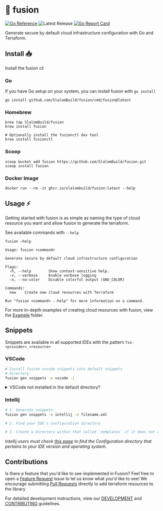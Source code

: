 # 🧬 fusion

[![Go Reference](https://pkg.go.dev/badge/github.com/SlalomBuild/fusion.svg)](https://pkg.go.dev/github.com/SlalomBuild/fusion)
![Latest Release](https://img.shields.io/github/v/release/SlalomBuild/fusion?label=latest%20release)
[![Go Report Card](https://goreportcard.com/badge/github.com/SlalomBuild/fusion)](https://goreportcard.com/report/github.com/SlalomBuild/fusion)

Generate secure by default cloud infrastructure configuration with Go and Terraform. 

## Install 📥

Install the fusion cli

### Go

If you have Go setup on your system, you can install fusion with `go install`

```shell
go install github.com/SlalomBuild/fusion/cmd/fusion@latest
```

### Homebrew

```shell
brew tap SlalomBuild/fusion
brew install fusion

# Optionally install the fusionctl dev tool
brew install fusionctl
```

### Scoop

```shell
scoop bucket add fusion https://github.com/SlalomBuild/fusion.git
scoop install fusion
```

### Docker Image

```
docker run --rm -it ghcr.io/slalombuild/fusion:latest --help
```

## Usage ⚡️

Getting started with fusion is as simple as naming the type of cloud resource you want and allow fusion to generate the terraform.

See available commands with `--help`

```
fusion —help

Usage: fusion <command>

Generate secure by default cloud infrastructure configuration

Flags:
  -h, --help        Show context-sensitive help.
  -v, --verbose     Enable verbose logging
  -n, --no-color    Disable colorful output ($NO_COLOR)

Commands:
  new    Create new cloud resources with Terraform

Run "fusion <command> --help" for more information on a command.
```

For more in-depth examples of creating cloud resources with fusion, view the [Example](./_example) folder.

## Snippets

Snippets are available in all supported IDEs with the pattern `fsn-<provider>_<resource>`

### VSCode 

```bash
# Install fusion vscode snippets into default snippets 
# directory
fusion gen snippets -e vscode -i
```

<details>
<summary>VSCode not installed in the default directory?</summary>
<br>
You will need to output a json file with `fusion gen snippets -e vscode -o filename.json` and place it and `package.json` from the repository's snippets directory within `.../.vscode/extensions/fusion-snippets`, creating directories if needed. Restart your IDE to make them available.
<br><br>
</details>

### Intellij

```bash
# 1. Generate snippets
fusion gen snippets -e intellij -o filename.xml

# 2. Find your IDE's configuration directory

# 3. Create a directory within that called `templates` if it does not already exist, and drop the xml file in there. Then, restart your IDE to make them available.
```

*Intellij users must check [this page](https://intellij-support.jetbrains.com/hc/en-us/articles/206544519-Directories-used-by-the-IDE-to-store-settings-caches-plugins-and-logs) to find the Configuration directory that pertains to your IDE version and operating system.*

## Contributions

Is there a feature that you'd like to see implemented in Fusion? Feel free to open a [Feature Request](https://github.com/SlalomBuild/fusion/issues/new?assignees=&labels=enhancement&template=feature_request.yml&title=%28short+issue+description%29) issue to let us know what you'd like to see! 
We encourage submitting [Pull Requests](https://github.com/SlalomBuild/fusion/pulls) directly to add terraform resources to the library

For detailed development instructions, view our [DEVELOPMENT](.github/DEVELOPMENT.md) and [CONTRIBUTING](.github/CONTRIBUTING.md) guidelines.
